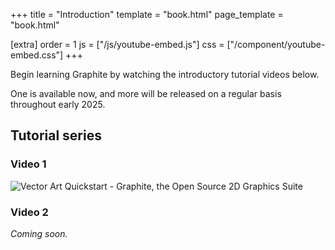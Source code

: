 +++
title = "Introduction"
template = "book.html"
page_template = "book.html"

[extra]
order = 1
js = ["/js/youtube-embed.js"]
css = ["/component/youtube-embed.css"]
+++

<!-- Before taking the time to read the coming chapters, let's build some context by jumping straight into a small project that you can follow along with. That way you will have a mental framework for the topics explained in the rest of this manual. -->

Begin learning Graphite by watching the introductory tutorial videos below.

One is available now, and more will be released on a regular basis throughout early 2025.

## Tutorial series

### Video 1

<!-- You can follow along with this starter project either by watching the tutorial video or referencing the step-by-step breakdown. -->

<div class="youtube-embed aspect-16x9">
	<img data-youtube-embed="7gjUhl_3X10" src="https://static.graphite.rs/content/learn/introduction/tutorial-1-vector-art-quickstart-youtube__2.avif" onerror="this.onerror = null; this.src = this.src.replace('.avif', '.png')" alt="Vector Art Quickstart - Graphite, the Open Source 2D Graphics Suite" />
</div>

### Video 2

*Coming soon.*

<!-- TODO -->
<!-- - Video tutorial -->
<!-- - Step-by-step written form -->
